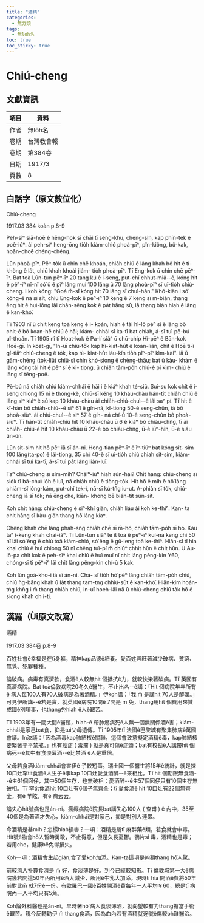 ```yaml
---
title: "酒精"
categories:
  - 無分類
tags:
  - 無lo̍h名
toc: true
toc_sticky: true
---
```


# Chiú-cheng

## 文獻資訊

| 項目 | 資料 |
|---|---|
| 作者 | 無lo̍h名 |
| 卷期 | 台灣教會報 |
| 卷期 | 第384卷 |
| 日期 | 1917/3 |
| 頁數 | 8 |

## 白話字（原文數位化）

Chiú-cheng

1917.03 384 koàn p.8-9

Peh-sìⁿ siā-hoē ê hēng-hok sī chāi tī seng-khu, cheng-sîn, kap phín-tek ê poê-iúⁿ. ài peh-sìⁿ heng-ōng tio̍h kiám-chió phoà-pīⁿ, pîn-kiông, bû-kak, hoān-choē chéng-chéng.

Lūn phoà-pīⁿ. Pēⁿ-to̍k ū chin chē khoán, chia̍h chiú ê lâng khah bô hit ê tí-khòng ê la̍t, chiū khah khoài jiám- tio̍h phoà-pīⁿ. Tī Eng-kok ū chin chē pēⁿ-īⁿ. Bat toà Lûn-tun pēⁿ-īⁿ 20 tang kú ê i-seng, put-chí chhut-miâ--ê, kóng hit ê pēⁿ-īⁿ nî-nî só͘ ū ê pīⁿ lâng muí 100 lâng ū 70 lâng phoà-pīⁿ sī uī-tio̍h chiú-cheng. I koh kóng: "Goá m̄-sī kóng hit 70 lâng sī chuì-hàn." Khó-kiàn i só͘ kóng-ê nā sī si̍t, chiū Eng-kok ê pēⁿ-īⁿ 10 keng ê 7 keng sī m̄-bián, thang ēng hit ê huì-iōng lâi chàn-sêng kok ê pa̍t hāng sū, iā thang bián hiah ê lâng ê kan-khó͘.

Tī 1903 nî ū chi̍t keng toā keng ê i- koán, hiah ê tài hì-lô pēⁿ sí ê lâng bô chi̍t-ê bô koan-hē chiú ê hāi; kiám- chhái sī ka-tī bat chia̍h, á-sī tuì pē-bú uî-thoân. Tī 1905 nî tī Hoat-kok ê Pa-lí siâⁿ ū chū-chi̍p Hì-pēⁿ ê Bān-kok Hoē-gī. In koat-gī, "In-uī chiú-to̍k kap hì-kiat-hu̍t ê koan-liân, chit ê Hoē tì-ì gí-tiāⁿ chiú-cheng ê to̍k, kap hì- kiat-hu̍t iàu-kín tio̍h pîⁿ-pîⁿ kìm-kài". iā ū gâm-chéng (to̍k-liû) chiū-sī chin khó-siong ê chèng-thâu; bat ū kàu- khàm ê lâng kóng tài hit ê pēⁿ sí ê kî- tiong, ū chia̍h tām-po̍h chiú-ê pí kìm- chiú ê lâng sī têng-poē.

Pē-bú nā chia̍h chiú kiám-chhái ē hāi i ê kiáⁿ khah té-siū. Suī-su kok chi̍t ê i-seng chiong 15 nî ê thóng-kè, chiū-sī kéng 10 kháu-chàu hán-ti̍t chia̍h chiú ê lâng siⁿ kiáⁿ ê sū kap 10 kháu-chàu ài chia̍h-chiú-chuì--ê lâi saⁿ pí. Tī hit ê kî-hān bô chia̍h-chiú--ê siⁿ 61 ê gín-ná, kî-tiong 50-ê seng-chûn, iā bô phoà-siùⁿ. ài chiú-chuì--ê siⁿ 57 ê gín- ná chí-ū 10-ê seng-chûn bô phoà-siùⁿ. Tī hán-tit chia̍h-chiú hit 10 kháu-chàu ū 6 ê kiáⁿ bô chiâu-chn̂g, tī ài chia̍h- chiú-ê hit 10 kháu-chàu ū 22-ê bô chiâu-chn̂g, ū-ê iûⁿ-hîn, ū-ê siáu ûn-ûn.

Lūn sit-sim hit hō pēⁿ iā sī án-ni. Hong-tian pēⁿ-īⁿ ê īⁿ-tiúⁿ bat kóng sit- sim 100 lâng(ta-po͘) ê lāi-tiong, 35 chì 40-ê sī uī-tio̍h chiú chiah sit-sim, kiám- chhái sī tuì ka-tī, á-sī tuì pa̍t lâng liân-luī.

Taⁿ chiú-cheng sī sím-mi̍h? Cháiⁿ-iūⁿ hiah sún-hāi? Chi̍t hāng: chiú-cheng sī sio̍k tī bâ-chuì io̍h ê luī, nā chia̍h chiū ē tiòng-to̍k. Hit hō ê mi̍h ē hō͘ lâng chiām-sî ióng-kám, put-chí tek-ì, nā-sī kú-tn̂g iu-ut. A-phiàn sī to̍k, chiú-cheng iā sī to̍k; nā ēng che, kiān- khong bē bián-tit sún-sit.

Koh chi̍t hāng: chiú-cheng ē siⁿ-khí giàn, chia̍h liáu ài koh ke-thiⁿ. Kan- ta chit hāng sī kàu-gia̍h thang hō͘ lâng kiaⁿ.

Chêng khah chē lâng phah-sǹg chia̍h chē sī m̄-hó, chia̍h tām-po̍h sī hó. Kàu taⁿ í-keng khah chai-iáⁿ. Tī Lûn-tun siâⁿ tē it toā ê pēⁿ-īⁿ kuí-nā keng chi 50 nî lāi só͘ ēng ê chiú toā kiám-chió, só͘ ēng ê gû-leng toā ke-thiⁿ. Hiān-sî tī hia khai chiú ê huì chiong 50 nî chêng tuì-pí m̄ chiūⁿ chhit hūn ê chi̍t hūn. Ū Au-lô-pa chi̍t kok ê peh-sìⁿ khai chiú ê huì muí nî chi̍t lâng pêng-kin Y60, chóng-sī tī pēⁿ-īⁿ lāi chi̍t lâng pêng-kin chí-ū 5 kak.

Koh lūn goā-kho-i iā sī án-ni. Chá- sî tio̍h hō͘ pēⁿ lâng chia̍h tām-po̍h chiú, chiū ǹg-bāng khah ū la̍t thang tam-tng chhiú-su̍t ê kan-khó͘. Hiān-kim hoán- tńg khǹg i m̄ thang chia̍h chiú, in-uī hoeh-lāi nā ū chiú-cheng chiū ta̍k hō ê siong khah oh i-tī.

## 漢羅（Ùi原文改寫）

酒精

1917.03 384卷 p.8-9

百姓社會ê幸福是在tī身軀，精神kap品德ê培養。愛百姓興旺著減少破病、貧窮、無覺、犯罪種種。

論破病。病毒有真濟款，食酒ê人較無hit 個抵抗ê力，就較快染著破病。Tī 英國有真濟病院。Bat toà倫敦病院20冬久ê醫生，不止出名--ê講：「Hit 個病院年年所有ê 病人每100人有70人破病是為著酒精。」伊koh講：「我 m̄ 是講hit 70人是醉漢。」可見伊所講--ê若是實，就英國ê病院10間ê 7間是 m̄ 免，thang用hit 個費用來贊成國ê別項事，也thang免hiah ê人ê艱苦。

Tī 1903年有一間大間ê醫館，hiah-ê 帶肺癆病死ê人無一個無關係酒ê害；kiám-chhái是家己bat食，抑是tuì父母遺傳。Tī 1905年tī 法國ê巴黎城有聚集肺病ê萬國會議。In決議：「因為酒毒kap肺結核ê關聯，這個會致意擬定酒精ê毒，kap肺結核要緊著平平禁戒。」也有癌症 ( 毒瘤 ) 就是真可傷ê症頭；bat有校勘ê人講帶hit 個病死--ê其中有食淡薄酒--ê比禁酒 ê人是重倍。

父母若食酒kiám-chhái會害伊ê 子較短壽。瑞士國一個醫生將15年ê統計，就是揀10口灶罕tit食酒ê人生子ê事kap 10口灶愛食酒醉--ê來相比。Tī hit 個期限無食酒--ê生61個囡仔，其中50個生存，也無破相；愛酒醉--ê生57個囡仔只有10個生存無破相。Tī 罕tit食酒hit 10口灶有6個子無齊全；tī 愛食酒ê hit 10口灶有22個無齊全，有ê 羊眩，有ê 痟云云。

論失心hit號病也是án-ni。瘋癲病院ê院長bat講失心100人 ( 查甫 ) ê 內中，35至40個是為著酒才失心，kiám-chhái是對家己，抑是對別人連累。

今酒精是甚mih？怎樣hiah損害？一項：酒精是屬tī 麻醉藥ê類，若食就會中毒。Hit號ê物會hō͘人暫時勇敢，不止得意，但是久長憂鬱。鴉片sī 毒，酒精也是毒；若用che，健康bē免得損失。

Koh一項：酒精會生起giàn,食了愛koh加添。Kan-ta這項是夠額thang hō͘人驚。

前較濟人扑算食濟是 m̄ 好，食淡薄是好。到今已經較知影。Tī 倫敦城第一大ê病院幾若間這50年內所用ê酒大減少，所用ê牛乳大加添。現時tī hia 開酒ê費將50年前對比m̄ 就7份ê一份。有歐羅巴一國ê百姓開酒ê費每年一人平均￥60，總是tī 病院內一人平均只有5角。

Koh論外科醫也是án-ni。早時著hō͘ 病人食淡薄酒，就向望較有力thang擔當手術ê艱苦。現今反轉勸伊 m̄ thang食酒，因為血內若有酒精就逐號ê傷較oh難醫治。

